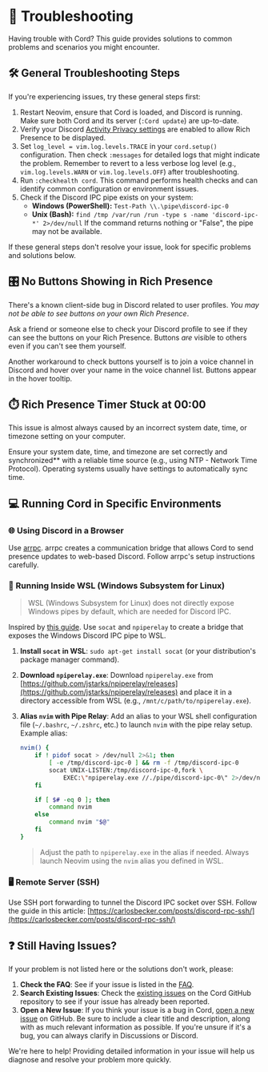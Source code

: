 # 🔧 Troubleshooting

Having trouble with Cord? This guide provides solutions to common problems and scenarios you might encounter.

## 🛠️ General Troubleshooting Steps

If you're experiencing issues, try these general steps first:

1.  Restart Neovim, ensure that Cord is loaded, and Discord is running. Make sure both Cord and its server (`:Cord update`) are up-to-date.
2.  Verify your Discord [Activity Privacy settings](https://github.com/vyfor/cord.nvim/assets/92883017/c0c8c410-e90e-425e-bf10-8b59f04f15ce) are enabled to allow Rich Presence to be displayed.
3.  Set `log_level = vim.log.levels.TRACE` in your `cord.setup()` configuration. Then check `:messages` for detailed logs that might indicate the problem. Remember to revert to a less verbose log level (e.g., `vim.log.levels.WARN` or `vim.log.levels.OFF`) after troubleshooting.
4. Run `:checkhealth cord`. This command performs health checks and can identify common configuration or environment issues.
5.  Check if the Discord IPC pipe exists on your system:
    - **Windows (PowerShell):** `Test-Path \\.\pipe\discord-ipc-0`
    - **Unix (Bash):** `find /tmp /var/run /run -type s -name 'discord-ipc-*' 2>/dev/null`
    If the command returns nothing or "False", the pipe may not be available.

If these general steps don't resolve your issue, look for specific problems and solutions below.

## 🎛️ No Buttons Showing in Rich Presence

There's a known client-side bug in Discord related to user profiles. *You may not be able to see buttons on your own Rich Presence*.

Ask a friend or someone else to check your Discord profile to see if they can see the buttons on your Rich Presence. Buttons *are* visible to others even if you can't see them yourself.

Another workaround to check buttons yourself is to join a voice channel in Discord and hover over your name in the voice channel list. Buttons appear in the hover tooltip.

## ⏱️ Rich Presence Timer Stuck at 00:00

This issue is almost always caused by an incorrect system date, time, or timezone setting on your computer.

Ensure your system date, time, and timezone are set correctly and synchronized** with a reliable time source (e.g., using NTP - Network Time Protocol).  Operating systems usually have settings to automatically sync time.

## 💻 Running Cord in Specific Environments

### 🌐 Using Discord in a Browser

Use [arrpc](https://github.com/OpenAsar/arrpc). arrpc creates a communication bridge that allows Cord to send presence updates to web-based Discord. Follow arrpc's setup instructions carefully.

### 🐧 Running Inside WSL (Windows Subsystem for Linux)

> WSL (Windows Subsystem for Linux) does not directly expose Windows pipes by default, which are needed for Discord IPC.

Inspired by [this guide](https://gist.github.com/mousebyte/af45cbecaf0028ea78d0c882c477644a#aliasing-nvim). Use `socat` and `npiperelay` to create a bridge that exposes the Windows Discord IPC pipe to WSL.

1. **Install `socat` in WSL**: `sudo apt-get install socat` (or your distribution's package manager command).
2. **Download `npiperelay.exe`**: Download `npiperelay.exe` from [https://github.com/jstarks/npiperelay/releases](https://github.com/jstarks/npiperelay/releases) and place it in a directory accessible from WSL (e.g., `/mnt/c/path/to/npiperelay.exe`).
3. **Alias `nvim` with Pipe Relay**: Add an alias to your WSL shell configuration file (`~/.bashrc`, `~/.zshrc`, etc.) to launch `nvim` with the pipe relay setup. Example alias:
    ```sh
    nvim() {
        if ! pidof socat > /dev/null 2>&1; then
            [ -e /tmp/discord-ipc-0 ] && rm -f /tmp/discord-ipc-0
            socat UNIX-LISTEN:/tmp/discord-ipc-0,fork \
                EXEC:\"npiperelay.exe //./pipe/discord-ipc-0\" 2>/dev/null &
        fi

        if [ $# -eq 0 ]; then
            command nvim
        else
            command nvim "$@"
        fi
    }
    ```

    > Adjust the path to `npiperelay.exe` in the alias if needed.
    > Always launch Neovim using the `nvim` alias you defined in WSL.

### 🖥️ Remote Server (SSH)

Use SSH port forwarding to tunnel the Discord IPC socket over SSH. Follow the guide in this article: [https://carlosbecker.com/posts/discord-rpc-ssh/](https://carlosbecker.com/posts/discord-rpc-ssh/)

## ❓ Still Having Issues?

If your problem is not listed here or the solutions don't work, please:

1.  **Check the FAQ**: See if your issue is listed in the [FAQ](./FAQ.md).
2.  **Search Existing Issues**: Check the [existing issues](https://github.com/vyfor/cord.nvim/issues) on the Cord GitHub repository to see if your issue has already been reported.
3.  **Open a New Issue**: If you think your issue is a bug in Cord, [open a new issue](https://github.com/vyfor/cord.nvim/issues/new/choose) on GitHub. Be sure to include a clear title and description, along with as much relevant information as possible. If you're unsure if it's a bug, you can always clarify in Discussions or Discord.

We're here to help! Providing detailed information in your issue will help us diagnose and resolve your problem more quickly.
